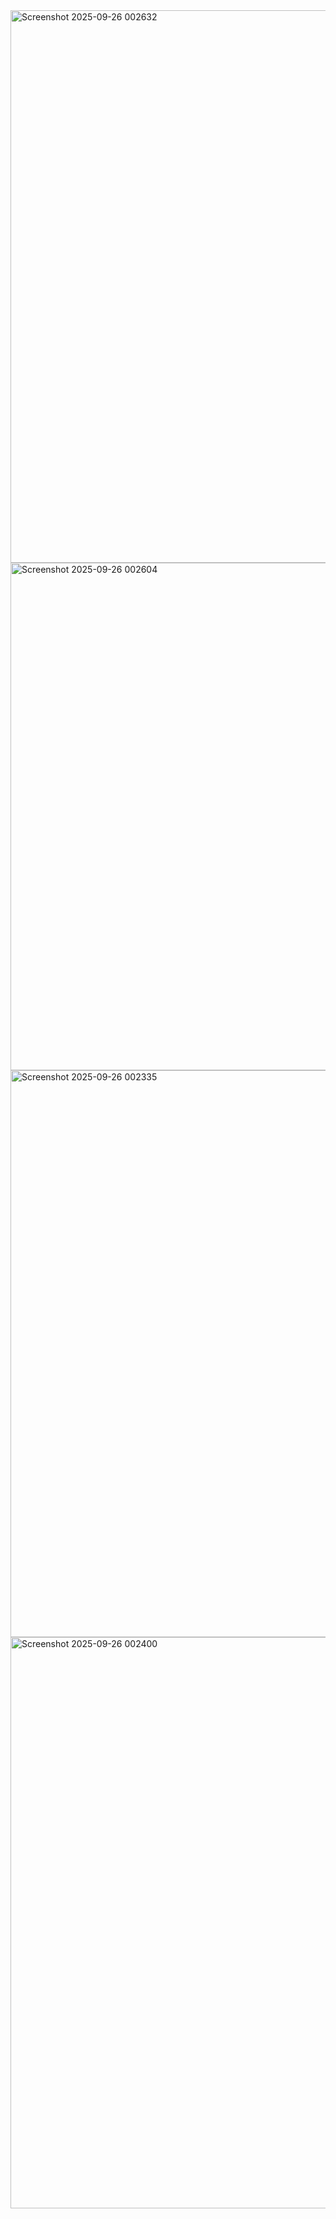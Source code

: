 
<img width="1388" height="884" alt="Screenshot 2025-09-26 002632" src="https://github.com/user-attachments/assets/56b9c45b-f3f4-48d2-8796-2ccda09037a4" />
<img width="1375" height="812" alt="Screenshot 2025-09-26 002604" src="https://github.com/user-attachments/assets/19f806c6-ef2c-4e79-b0c8-91f48f8354df" />

<img width="1652" height="907" alt="Screenshot 2025-09-26 002335" src="https://github.com/user-attachments/assets/1686ca61-67fa-4fbb-9c52-2103f221417e" />
<img width="1759" height="914" alt="Screenshot 2025-09-26 002400" src="https://github.com/user-attachments/assets/34e843a3-e85c-470d-82b4-4dd0813bce1d" />
